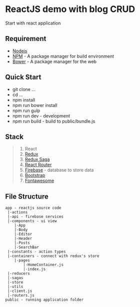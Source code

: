 # ReactJS demo with blog CRUD #
Start with react application

## Requirement ##
* [Nodejs](https://nodejs.org/en/)
* [NPM](https://www.npmjs.com/) - A package manager for build environment
* [Bower](https://bower.io/) - A package manager for the web

## Quick Start ##
* git clone ...
* cd ...
* npm install
* npm run bower install
* npm run gulp
* npm run dev - development
* npm run build - build to public/bundle.js

## Stack ##
>1. React
>2. [Redux](https://github.com/reactjs/redux)
>3. [Redux Saga](https://github.com/yelouafi/redux-saga)
>4. [React Router](https://github.com/ReactTraining/react-router)
>5. [Firebase](https://firebase.google.com/) - database to store data
>6. [Bootstrap](http://getbootstrap.com/)
>7. [Fontawesome](http://fontawesome.io/)

## File Structure ##
	app - reactjs source code
	 |-actions
	 |-api - firebase services
	 |-components - ui view
	 	|-App
	 	|-Body
	 	|-Editor
	 	|-Header
	 	|-Posts
	 	|-SearchBar
	 |-constants - action types
	 |-containers - connect with redux's store
	 	|-pages
	 		|-HomeContainer.js
	 		|-index.js
	 |-reducers
	 |-sagas
	 |-store
	 |-utils
	 |-client.js
	 |-routers.js
	public - running application folder



